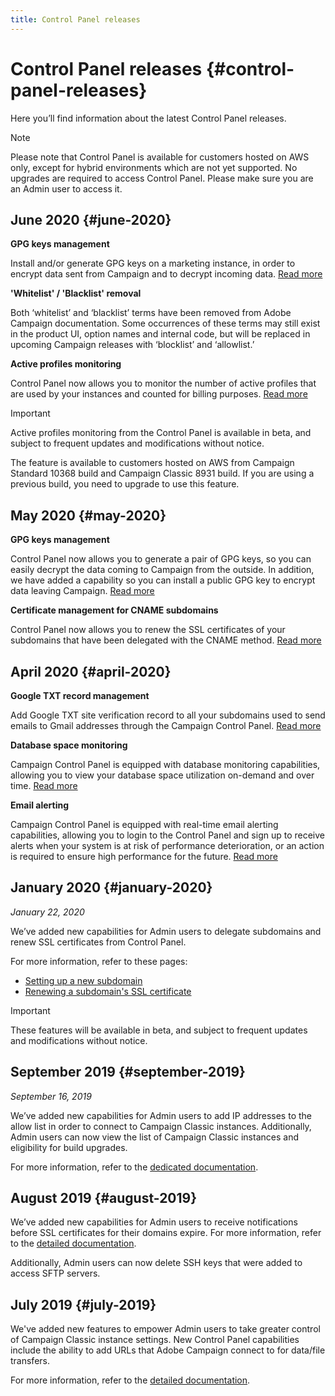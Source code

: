```yaml
---
title: Control Panel releases
---
```


# Control Panel releases {#control-panel-releases}

Here you’ll find information about the latest Control Panel releases.

>[!NOTE]
>
>Please note that Control Panel is available for customers hosted on AWS only, except for hybrid environments which are not yet supported. No upgrades are required to access Control Panel. Please make sure you are an Admin user to access it.

## June 2020 {#june-2020}

**GPG keys management**

Install and/or generate GPG keys on a marketing instance, in order to encrypt data sent from Campaign and to decrypt incoming data. [Read more](instances-settings/using/gpg-keys-management.md)

**'Whitelist' / 'Blacklist' removal**

Both ‘whitelist’ and ‘blacklist’ terms have been removed from Adobe Campaign documentation. Some occurrences of these terms may still exist in the product UI, option names and internal code, but will be replaced in upcoming Campaign releases with ‘blocklist’ and ‘allowlist.’

**Active profiles monitoring**

Control Panel now allows you to monitor the number of active profiles that are used by your instances and counted for billing purposes. [Read more](performance-monitoring/using/active-profiles-monitoring.md)

>[!IMPORTANT]
>
>Active profiles monitoring from the Control Panel is available in beta, and subject to frequent updates and modifications without notice.
>
>The feature is available to customers hosted on AWS from Campaign Standard 10368 build and Campaign Classic 8931 build. If you are using a previous build, you need to upgrade to use this feature.

## May 2020 {#may-2020}

**GPG keys management**

Control Panel now allows you to generate a pair of GPG keys, so you can easily decrypt the data coming to Campaign from the outside. In addition, we have added a capability so you can install a public GPG key to encrypt data leaving Campaign. [Read more](instances-settings/using/gpg-keys-management.md)

**Certificate management for CNAME subdomains**

Control Panel now allows you to renew the SSL certificates of your subdomains that have been delegated with the CNAME method. [Read more](subdomains-certificates/using/renewing-subdomain-certificate.md)

## April 2020 {#april-2020}

**Google TXT record management**

Add Google TXT site verification record to all your subdomains used to send emails to Gmail addresses through the Campaign Control Panel. [Read more](subdomains-certificates/using/managing-txt-records.md)

**Database space monitoring**

Campaign Control Panel is equipped with database monitoring capabilities, allowing you to view your database space utilization on-demand and over time. [Read more](performance-monitoring/using/database-monitoring.md)

**Email alerting**

Campaign Control Panel is equipped with real-time email alerting capabilities, allowing you to login to the Control Panel and sign up to receive alerts when your system is at risk of performance deterioration, or an action is required to ensure high performance for the future. [Read more](performance-monitoring/using/email-alerting.md)

## January 2020 {#january-2020}

*January 22, 2020*

We’ve added new capabilities for Admin users to delegate subdomains and renew SSL certificates from Control Panel.

For more information, refer to these pages:
* [Setting up a new subdomain](subdomains-certificates/using/setting-up-new-subdomain.md)
* [Renewing a subdomain's SSL certificate](subdomains-certificates/using/renewing-subdomain-certificate.md)

>[!IMPORTANT]
>
>These features will be available in beta, and subject to frequent updates and modifications without notice.

## September 2019 {#september-2019}

*September 16, 2019*

We’ve added new capabilities for Admin users to add IP addresses to the allow list in order to connect to Campaign Classic instances.
Additionally, Admin users can now view the list of Campaign Classic instances and eligibility for build upgrades.

For more information, refer to the [dedicated documentation](instances-settings/using/ip-whitelisting-instance-access.md).

## August 2019 {#august-2019}

We’ve added new capabilities for Admin users to receive notifications before SSL certificates for their domains expire. For more information, refer to the [detailed documentation](subdomains-certificates/using/monitoring-ssl-certificates.md).

Additionally, Admin users can now delete SSH keys that were added to access SFTP servers.

## July 2019 {#july-2019}

We've added new features to empower Admin users to take greater control of Campaign Classic instance settings. New Control Panel capabilities include the ability to add URLs that Adobe Campaign connect to for data/file transfers.

For more information, refer to the [detailed documentation](instances-settings/using/url-permissions.md).
